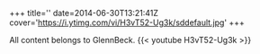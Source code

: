 +++
title=''
date=2014-06-30T13:21:41Z
cover='https://i.ytimg.com/vi/H3vT52-Ug3k/sddefault.jpg'
+++

All content belongs to GlennBeck.
{{< youtube H3vT52-Ug3k >}}
